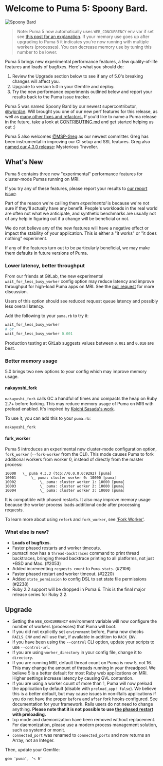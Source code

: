 # Welcome to Puma 5: Spoony Bard.

![Spoony Bard](https://i1.kym-cdn.com/entries/icons/original/000/006/385/Spoony_Bard.jpg "Spoony Bard")

>Note: Puma 5 now automatically uses `WEB_CONCURRENCY` env var if set see [this post for an explanation](https://github.com/puma/puma/issues/2393#issuecomment-702352208). If your memory use goes up after upgrading to Puma 5 it indicates you're now running with multiple workers (processes). You can decrease memory use by tuning this number to be lower.

Puma 5 brings new experimental performance features, a few quality-of-life features and loads of bugfixes. Here's what you should do:

1. Review the Upgrade section below to see if any of 5.0's breaking changes will affect you.
2. Upgrade to version 5.0 in your Gemfile and deploy.
3. Try the new performance experiments outlined below and report your results back to the Puma issue tracker.

Puma 5 was named Spoony Bard by our newest supercontributor, [@wjordan](https://github.com/puma/puma/commits?author=wjordan). Will brought you one of our new perf features for this release, as well as [many other fixes and refactors.](https://github.com/puma/puma/commits?author=wjordan) If you'd like to name a Puma release in the future, take a look at [CONTRIBUTING.md](CONTRIBUTING.md) and get started helping us out :)

Puma 5 also welcomes [@MSP-Greg](https://github.com/puma/puma/commits?author=MSP-Greg) as our newest committer. Greg has been instrumental in improving our CI setup and SSL features. Greg also [named our 4.3.0 release](https://github.com/puma/puma/releases/tag/v4.3.0): Mysterious Traveller.

## What's New

Puma 5 contains three new "experimental" performance features for cluster-mode Pumas running on MRI.

If you try any of these features, please report your results to [our report issue](https://github.com/puma/puma/issues/2258).

Part of the reason we're calling them _experimental_ is because we're not sure if they'll actually have any benefit. People's workloads in the real world are often not what we anticipate, and synthetic benchmarks are usually not of any help in figuring out if a change will be beneficial or not.

We do not believe any of the new features will have a negative effect or impact the stability of your application. This is either a "it works" or "it does nothing" experiment.

If any of the features turn out to be particularly beneficial, we may make them defaults in future versions of Puma.

### Lower latency, better throughput

From our friends at GitLab, the new experimental `wait_for_less_busy_worker` config option may reduce latency and improve throughput for high-load Puma apps on MRI. See the [pull request](https://github.com/puma/puma/pull/2079) for more discussion.

Users of this option should see reduced request queue latency and possibly less overall latency.

Add the following to your `puma.rb` to try it:

```ruby
wait_for_less_busy_worker
# or
wait_for_less_busy_worker 0.001
```

Production testing at GitLab suggests values between `0.001` and `0.010` are best.

### Better memory usage

5.0 brings two new options to your config which may improve memory usage.

#### nakayoshi_fork

`nakayoshi_fork` calls GC a handful of times and compacts the heap on Ruby 2.7+ before forking. This may reduce memory usage of Puma on MRI with preload enabled. It's inspired by [Koichi Sasada's work](https://github.com/ko1/nakayoshi_fork).

To use it, you can add this to your `puma.rb`:

```ruby
nakayoshi_fork
```

#### fork_worker

Puma 5 introduces an experimental new cluster-mode configuration option, `fork_worker` (`--fork-worker` from the CLI). This mode causes Puma to fork additional workers from worker 0, instead of directly from the master process:

```
10000   \_ puma 4.3.3 (tcp://0.0.0.0:9292) [puma]
10001       \_ puma: cluster worker 0: 10000 [puma]
10002           \_ puma: cluster worker 1: 10000 [puma]
10003           \_ puma: cluster worker 2: 10000 [puma]
10004           \_ puma: cluster worker 3: 10000 [puma]
```

It is compatible with phased restarts. It also may improve memory usage because the worker process loads additional code after processing requests.

To learn more about using `refork` and `fork_worker`, see ['Fork Worker'](docs/fork_worker.md).

### What else is new?

* **Loads of bugfixes**.
* Faster phased restarts and worker timeouts.
* pumactl now has a `thread-backtraces` command to print thread backtraces, bringing thread backtrace printing to all platforms, not just *BSD and Mac. (#2053)
* Added incrementing `requests_count` to `Puma.stats`. (#2106)
* Faster phased restart and worker timeout. (#2220)
* Added `state_permission` to config DSL to set state file permissions (#2238)
* Ruby 2.2 support will be dropped in Puma 6. This is the final major release series for Ruby 2.2.

## Upgrade

* Setting the `WEB_CONCURRENCY` environment variable will now configure the number of workers (processes) that Puma will boot.
* If you did not explicitly set `environment` before, Puma now checks `RAILS_ENV` and will use that, if available in addition to `RACK_ENV`.
* If you have been using the `--control` CLI option, update your scripts to use `--control-url`.
* If you are using `worker_directory` in your config file, change it to `directory`.
* If you are running MRI, default thread count on Puma is now 5, not 16. This may change the amount of threads running in your threadpool. We believe 5 is a better default for most Ruby web applications on MRI. Higher settings increase latency by causing GVL contention.
* If you are using a worker count of more than 1, Puma will now preload the application by default (disable with `preload_app! false`). We believe this is a better default, but may cause issues in non-Rails applications if you do not have the proper `before` and `after` fork hooks configured. See documentation for your framework. Rails users do not need to change anything. **Please note that it is not possible to use [the phased restart](docs/restart.md) with preloading.**
* tcp mode and daemonization have been removed without replacement. For daemonization, please use a modern process management solution, such as systemd or monit.
* `connected_port` was renamed to `connected_ports` and now returns an Array, not an Integer.

Then, update your Gemfile:

`gem 'puma', '< 6'`
